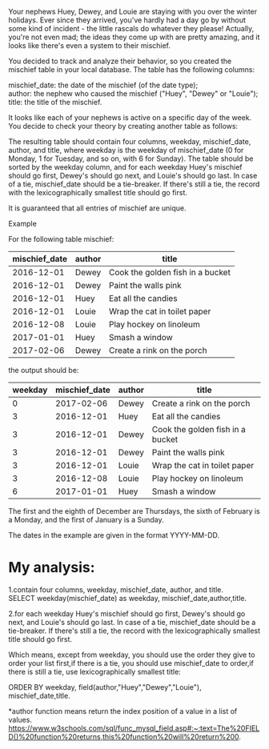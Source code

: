 Your nephews Huey, Dewey, and Louie are staying with you over the winter holidays. Ever since they arrived, you've hardly had a day go by without some kind of incident - the little rascals do whatever they please! Actually, you're not even mad; the ideas they come up with are pretty amazing, and it looks like there's even a system to their mischief.

You decided to track and analyze their behavior, so you created the mischief table in your local database. The table has the following columns:

mischief_date: the date of the mischief (of the date type);  
author: the nephew who caused the mischief ("Huey", "Dewey" or "Louie");  
title: the title of the mischief.  

It looks like each of your nephews is active on a specific day of the week. You decide to check your theory by creating another table as follows:

The resulting table should contain four columns, weekday, mischief_date, author, and title, where weekday is the weekday of mischief_date (0 for Monday, 1 for Tuesday, and so on, with 6 for Sunday). The table should be sorted by the weekday column, and for each weekday Huey's mischief should go first, Dewey's should go next, and Louie's should go last. In case of a tie, mischief_date should be a tie-breaker. If there's still a tie, the record with the lexicographically smallest title should go first.

It is guaranteed that all entries of mischief are unique.

Example

For the following table mischief:

| mischief\_date | author | title                            |
|----------------|--------|----------------------------------|
| 2016\-12\-01   | Dewey  | Cook the golden fish in a bucket |
| 2016\-12\-01   | Dewey  | Paint the walls pink             |
| 2016\-12\-01   | Huey   | Eat all the candies              |
| 2016\-12\-01   | Louie  | Wrap the cat in toilet paper     |
| 2016\-12\-08   | Louie  | Play hockey on linoleum          |
| 2017\-01\-01   | Huey   | Smash a window                   |
| 2017\-02\-06   | Dewey  | Create a rink on the porch       |

the output should be:

| weekday | mischief\_date | author | title                            |
|---------|----------------|--------|----------------------------------|
| 0       | 2017\-02\-06   | Dewey  | Create a rink on the porch       |
| 3       | 2016\-12\-01   | Huey   | Eat all the candies              |
| 3       | 2016\-12\-01   | Dewey  | Cook the golden fish in a bucket |
| 3       | 2016\-12\-01   | Dewey  | Paint the walls pink             |
| 3       | 2016\-12\-01   | Louie  | Wrap the cat in toilet paper     |
| 3       | 2016\-12\-08   | Louie  | Play hockey on linoleum          |
| 6       | 2017\-01\-01   | Huey   | Smash a window                   |

The first and the eighth of December are Thursdays, the sixth of February is a Monday, and the first of January is a Sunday.

The dates in the example are given in the format YYYY-MM-DD.

# My analysis:
1.contain four columns, weekday, mischief_date, author, and title.  
SELECT weekday(mischief_date) as weekday, mischief_date,author,title.   

2.for each weekday Huey's mischief should go first, Dewey's should go next, and Louie's should go last. In case of a tie, mischief_date should be a tie-breaker. If there's still a tie, the record with the lexicographically smallest title should go first.  

Which means, except from weekday, you should use the order they give to order your list first,if there is a tie, you should use mischief_date to order,if there is still a tie, use lexicographically smallest title:  

ORDER BY weekday, field(author,"Huey","Dewey","Louie"), mischief_date,title.   

*author function means return the index position of a value in a list of values.    https://www.w3schools.com/sql/func_mysql_field.asp#:~:text=The%20FIELD()%20function%20returns,this%20function%20will%20return%200.
